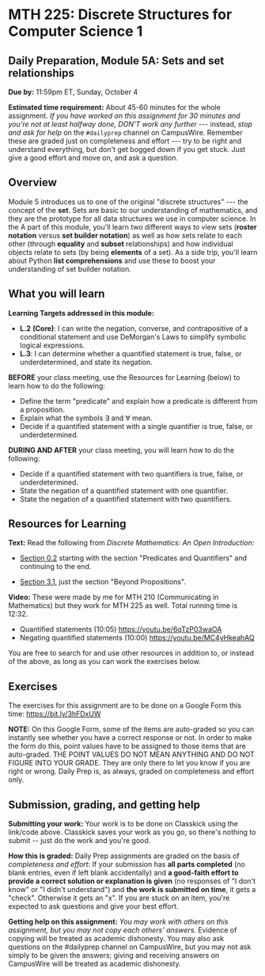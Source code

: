 # MTH 225: Discrete Structures for Computer Science 1 

## Daily Preparation, Module 5A: Sets and set relationships

**Due by:** 11:59pm ET, Sunday, October 4

**Estimated time requirement:** About 45-60 minutes for the whole assignment. *If you have worked on this assignment for 30 minutes and you're not at least halfway done, DON'T work any further* --- instead, *stop and ask for help* on the `#dailyprep` channel on CampusWire. Remember these are graded just on completeness and effort --- try to be right and understand everything, but don't get bogged down if you get stuck. Just give a good effort and move on, and ask a question. 



## Overview 

Module 5 introduces us to one of the original "discrete structures" --- the concept of the **set**. Sets are basic to our understanding of mathematics, and they are the prototype for all data structures we use in computer science. In the A part of this module, you'll learn two different ways to view sets (**roster notation** versus **set builder notation**) as well as how sets relate to each other (through **equality** and **subset** relationships) and how individual objects relate to sets (by being **elements** of a set). As a side trip, you'll learn about Python **list comprehensions** and use these to boost your understanding of set builder notation. 

## What you will learn 

**Learning Targets addressed in this module:** 

  + **L.2** **(Core)**: I can write the negation, converse, and contrapositive of a conditional statement and use DeMorgan's Laws to simplify symbolic logical expressions. 
  + **L.3**: I can determine whether a quantified statement is true, false, or underdetermined, and state its negation. 

**BEFORE** your class meeting, use the Resources for Learning (below) to learn how to do the following: 

- Define the term "predicate" and explain how a predicate is different from a proposition. 
- Explain what the symbols $\exists$ and $\forall$ mean. 
- Decide if a quantified statement with a single quantifier is true, false, or underdetermined.

**DURING AND AFTER** your class meeting, you will learn how to do the following: 

- Decide if a quantified statement with two quantifiers is true, false, or underdetermined.
- State the negation of a quantified statement with one quantifier. 
- State the negation of a quantified statement with two quantifiers. 

## Resources for Learning

**Text:** Read the following from *Discrete Mathematics: An Open Introduction*: 

- [Section 0.2](http://discrete.openmathbooks.org/dmoi3/sec_intro-statements.html) starting with the section "Predicates and Quantifiers" and continuing to the end. 

- [Section 3.1](http://discrete.openmathbooks.org/dmoi3/sec_propositional.html), just the section "Beyond Propositions". 

**Video:** These were made by me for MTH 210 (Communicating in Mathematics) but they work for MTH 225 as well. Total running time is 12:32. 

- Quantified statements (10:05) https://youtu.be/6qTzP03waOA 
- Negating quantified statements (10:00) https://youtu.be/MC4yHkeahAQ

You are free to search for and use other resources in addition to, or instead of the above, as long as you can work the exercises below.



## Exercises

The exercises for this assignment are to be done on a Google Form this time: https://bit.ly/3hFDxUW

**NOTE:** On this Google Form, some of the items are auto-graded so you can instantly see whether you have a correct response or not. In order to make the form do this, point values have to be assigned to those items that are auto-graded. THE POINT VALUES DO NOT MEAN ANYTHING AND DO NOT FIGURE INTO YOUR GRADE. They are only there to let you know if you are right or wrong. Daily Prep is, as always, graded on completeness and effort only. 

## Submission, grading, and getting help 

**Submitting your work:** Your work is to be done on Classkick using the link/code above. Classkick saves your work as you go, so there's nothing to submit -- just do the work and you're good. 

**How this is graded:** Daily Prep assignments are graded on the basis of *completeness and effort*: If your submission has **all parts completed** (no blank entries, even if left blank accidentally) and **a good-faith effort to provide a correct solution or explanation is given** (no responses of "I don't know" or "I didn't understand") and **the work is submitted on time**, it gets a "check". Otherwise it gets an "x". If you are stuck on an item, you're expected to ask questions and give your best effort.  

**Getting help on this assignment:** *You may work with others on this assignment, but you may not copy each others' answers.* Evidence of copying will be treated as academic dishonesty. You may also ask questions on the #dailyprep channel on CampusWire, but you may not ask simply to be given the answers; giving and receiving answers on CampusWire will be treated as academic dishonesty.
<!--stackedit_data:
eyJoaXN0b3J5IjpbODY2MzkyODcxXX0=
-->